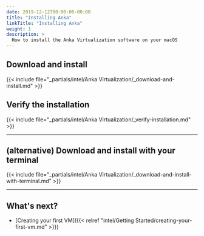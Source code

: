 ```yaml
---
date: 2019-12-12T00:00:00-00:00
title: "Installing Anka"
linkTitle: "Installing Anka"
weight: 1
description: >
  How to install the Anka Virtualization software on your macOS
---
```


## Download and install

{{< include file="_partials/intel/Anka Virtualization/_download-and-install.md" >}}

## Verify the installation

{{< include file="_partials/intel/Anka Virtualization/_verify-installation.md" >}}

---

## (alternative) Download and install with your terminal

{{< include file="_partials/intel/Anka Virtualization/_download-and-install-with-terminal.md" >}}

---

## What's next?

- [Creating your first VM]({{< relref "intel/Getting Started/creating-your-first-vm.md" >}})
